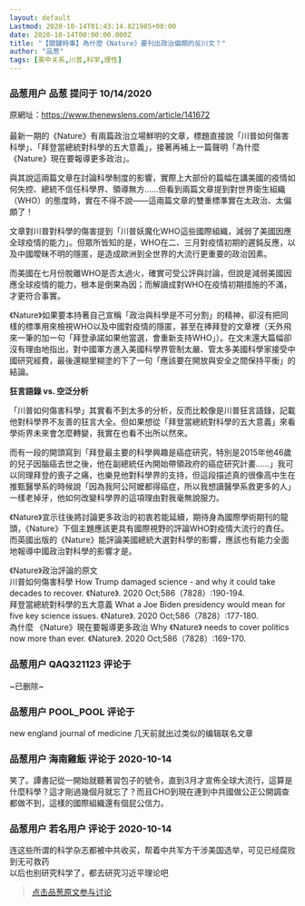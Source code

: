 ```yaml
---
layout: default
Lastmod: 2020-10-14T01:43:14.821985+00:00
date: 2020-10-14T00:00:00.000Z
title: "【關鍵時事】為什麼《Nature》要刊出政治偏頗的反川文？"
author: "品葱"
tags: [美中关系,川普,科学,理性]
---
```



### 品葱用户 **品葱** 提问于 10/14/2020
    
原網址：https://www.thenewslens.com/article/141672  
   
最新一期的《Nature》有兩篇政治立場鮮明的文章，標題直接說「川普如何傷害科學」、「拜登當總統對科學的五大意義」，接著再補上一篇聲明「為什麼《Nature》現在要報導更多政治」。  
  
與其說這兩篇文章在討論科學制度的影響，實際上大部份的篇幅在講美國的疫情如何失控、總統不信任科學界、領導無方......但看到兩篇文章提到對世界衛生組織（WHO）的態度時，實在不得不說——這兩篇文章的雙重標準實在太政治、太偏頗了！  
  
  
文章對川普對科學的傷害提到「川普妖魔化WHO這些國際組織，減弱了美國因應全球疫情的能力」。但眾所皆知的是，WHO在二、三月對疫情初期的遲鈍反應，以及中國曖昧不明的隱匿，是造成歐洲到全世界的大流行更重要的政治因素。  
  
而美國在七月份脫離WHO是否太過火，確實可受公評與討論，但說是減弱美國因應全球疫情的能力，根本是倒果為因；而解讀成對WHO在疫情初期措施的不滿，才更符合事實。  
  
  
《Nature》如果要本持著自己宣稱「政治與科學是不可分割」的精神，卻沒有把同樣的標準用來檢視WHO以及中國對疫情的隱匿，甚至在捧拜登的文章裡（天外飛來一筆的加一句「拜登承諾如果他當選，會重新支持WHO」）。在文末還大篇幅卻沒有理由地指出，對中國軍方進入美國科學界管制太嚴、管太多美國科學家接受中國研究經費，最後還糊里糊塗的下了一句「應該要在開放與安全之間保持平衡」的結論。  
  
**狂言語錄 vs. 空泛分析**  
  
「川普如何傷害科學」其實看不到太多的分析，反而比較像是川普狂言語錄，記載他對科學界不友善的狂言大全。但如果想從「拜登當總統對科學的五大意義」來看學術界未來會怎麼轉變，我實在也看不出所以然來。  
  
而有一段的開頭寫到「拜登最主要的科學興趣是癌症研究，特別是2015年他46歲的兒子因腦癌去世之後，他在副總統任內開始帶領政府的癌症研究計畫……」我可以同理拜登的喪子之痛，也樂見他對科學界的支持，但這段描述真的很像高中生在推甄醫學系的時候說「因為我阿公阿嬤都得癌症，所以我想讀醫學系救更多的人」一樣老掉牙，他如何改變科學界的這項理由對我毫無說服力。  
  
《Nature》宣示往後將討論更多政治的初衷若能延續，期待身為國際學術期刊的龍頭，《Nature》下個主題應該更具有國際視野的評論WHO對疫情大流行的責任。而英國出版的《Nature》能評論美國總統大選對科學的影響，應該也有能力全面地報導中國政治對科學的影響才是。  
  
  
《Nature》政治評論的原文  
川普如何傷害科學 How Trump damaged science - and why it could take decades to recover. 《Nature》. 2020 Oct;586（7828）:190-194.  
拜登當總統對科學的五大意義 What a Joe Biden presidency would mean for five key science issues. 《Nature》. 2020 Oct;586（7828）:177-180.  
為什麼 《Nature》現在要報導更多政治 Why 《Nature》 needs to cover politics now more than ever. 《Nature》. 2020 Oct;586（7828）:169-170.
    
                

### 品葱用户 **QAQ321123** 评论于 
        
~已删除~
        
                

### 品葱用户 **POOL_POOL** 评论于 
        
new england journal of medicine 几天前就出过类似的编辑联名文章
        
                

### 品葱用户 **海南雞飯** 评论于 2020-10-14
        
笑了。譚書記從一開始就聽著習包子的號令，直到3月才宣佈全球大流行，這算是什麼科學？這才剛過幾個月就忘了？而且CHO到現在連到中共國做公正公開調查都做不到，這樣的國際組織還有個屁公信力。
        
                

### 品葱用户 **若名用户** 评论于 2020-10-14
        
连这些所谓的科学杂志都被中共收买，帮着中共军方干涉美国选举，可见已经腐败到无可救药  
以后也别研究科学了，都去研究习近平理论吧
        
                





> [点击品葱原文参与讨论](https://pincong.rocks/question/32180)

